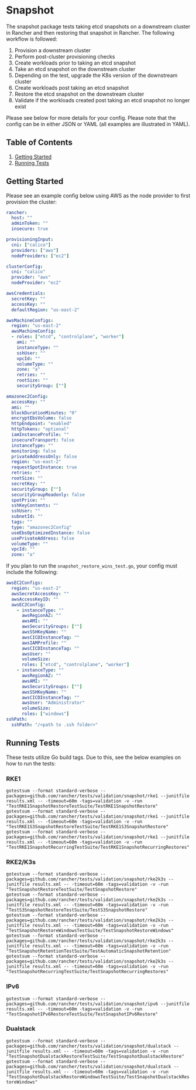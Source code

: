 # Snapshot

The snapshot package tests taking etcd snapshots on a downstream cluster in Rancher and then restoring that snapshot in Rancher. The following workflow is followed:

1. Provision a downstream cluster
2. Perform post-cluster provisioning checks
3. Create workloads prior to taking an etcd snapshot
4. Take an etcd snapshot on the downstream cluster
5. Depending on the test, upgrade the K8s version of the downstream cluster
6. Create workloads post taking an etcd snapshot
7. Restore the etcd snapshot on the downstream cluster
8. Validate if the workloads created post taking an etcd snapshot no longer exist

Please see below for more details for your config. Please note that the config can be in either JSON or YAML (all examples are illustrated in YAML).

## Table of Contents
1. [Getting Started](#Getting-Started)
2. [Running Tests](#Running-Tests)

## Getting Started
Please see an example config below using AWS as the node provider to first provision the cluster:

```yaml
rancher:
  host: ""
  adminToken: ""
  insecure: true

provisioningInput:
  cni: ["calico"]
  providers: ["aws"]
  nodeProviders: ["ec2"]

clusterConfig:
  cni: "calico"
  provider: "aws"
  nodeProvider: "ec2"

awsCredentials:
  secretKey: ""
  accessKey: ""
  defaultRegion: "us-east-2"

awsMachineConfigs:
  region: "us-east-2"
  awsMachineConfig:
  - roles: ["etcd", "controlplane", "worker"]
    ami: ""
    instanceType: ""
    sshUser: ""
    vpcId: ""
    volumeType: ""
    zone: "a"
    retries: ""
    rootSize: ""
    securityGroup: [""]

amazonec2Config:
  accessKey: ""
  ami: ""
  blockDurationMinutes: "0"
  encryptEbsVolume: false
  httpEndpoint: "enabled"
  httpTokens: "optional"
  iamInstanceProfile: ""
  insecureTransport: false
  instanceType: ""
  monitoring: false
  privateAddressOnly: false
  region: "us-east-2"
  requestSpotInstance: true
  retries: ""
  rootSize: ""
  secretKey: ""
  securityGroup: [""]
  securityGroupReadonly: false
  spotPrice: ""
  sshKeyContents: ""
  sshUser: ""
  subnetId: ""
  tags: ""
  type: "amazonec2Config"
  useEbsOptimizedInstance: false
  usePrivateAddress: false
  volumeType: ""
  vpcId: ""
  zone: "a"
```

If you plan to run the `snapshot_restore_wins_test.go`, your config must include the following:

```yaml
awsEC2Configs:
  region: "us-east-2"
  awsSecretAccessKey: ""
  awsAccessKeyID: ""
  awsEC2Config:
    - instanceType: ""
      awsRegionAZ: ""
      awsAMI: ""
      awsSecurityGroups: [""]
      awsSSHKeyName: ""
      awsCICDInstanceTag: ""
      awsIAMProfile: ""
      awsCICDInstanceTag: ""
      awsUser: ""
      volumeSize: 
      roles: ["etcd", "controlplane", "worker"]
    - instanceType: ""
      awsRegionAZ: ""
      awsAMI: ""
      awsSecurityGroups: [""]
      awsSSHKeyName: ""
      awsCICDInstanceTag: ""
      awsUser: "Administrator"
      volumeSize: 
      roles: ["windows"]
sshPath: 
  sshPath: "/<path to .ssh folder>"
```

## Running Tests

These tests utilize Go build tags. Due to this, see the below examples on how to run the tests:

### RKE1
`gotestsum --format standard-verbose --packages=github.com/rancher/tests/validation/snapshot/rke1 --junitfile results.xml -- -timeout=60m -tags=validation -v -run "TestRKE1SnapshotRestoreTestSuite/TestRKE1SnapshotRestore"` \
`gotestsum --format standard-verbose --packages=github.com/rancher/tests/validation/snapshot/rke1 --junitfile results.xml -- -timeout=60m -tags=validation -v -run "TestRKE1S3SnapshotRestoreTestSuite/TestRKE1S3SnapshotRestore"` \
`gotestsum --format standard-verbose --packages=github.com/rancher/tests/validation/snapshot/rke1 --junitfile results.xml -- -timeout=60m -tags=validation -v -run "TestRKE1SnapshotRecurringTestSuite/TestRKE1SnapshotRecurringRestores"`

### RKE2/K3s
`gotestsum --format standard-verbose --packages=github.com/rancher/tests/validation/snapshot/rke2k3s --junitfile results.xml -- -timeout=60m -tags=validation -v -run "TestSnapshotRestoreTestSuite/TestSnapshotRestore"` \
`gotestsum --format standard-verbose --packages=github.com/rancher/tests/validation/snapshot/rke2k3s --junitfile results.xml -- -timeout=60m -tags=validation -v -run "TestS3SnapshotRestoreTestSuite/TestS3SnapshotRestore"` \
`gotestsum --format standard-verbose --packages=github.com/rancher/tests/validation/snapshot/rke2k3s --junitfile results.xml -- -timeout=60m -tags=validation -v -run "TestSnapshotRestoreWindowsTestSuite/TestSnapshotRestoreWindows"` \
`gotestsum --format standard-verbose --packages=github.com/rancher/tests/validation/snapshot/rke2k3s --junitfile results.xml -- -timeout=60m -tags=validation -v -run "TestSnapshotRetentionTestSuite/TestAutomaticSnapshotRetention"` \
`gotestsum --format standard-verbose --packages=github.com/rancher/tests/validation/snapshot/rke2k3s --junitfile results.xml -- -timeout=60m -tags=validation -v -run "TestSnapshotRecurringTestSuite/TestSnapshotRecurringRestores"`

### IPv6
`gotestsum --format standard-verbose --packages=github.com/rancher/tests/validation/snapshot/ipv6 --junitfile results.xml -- -timeout=60m -tags=validation -v -run "TestSnapshotIPv6RestoreTestSuite/TestSnapshotIPv6Restore"`

### Dualstack
`gotestsum --format standard-verbose --packages=github.com/rancher/tests/validation/snapshot/dualstack --junitfile results.xml -- -timeout=60m -tags=validation -v -run "TestSnapshotDualstackRestoreTestSuite/TestSnapshotDualstackRestore"` \
`gotestsum --format standard-verbose --packages=github.com/rancher/tests/validation/snapshot/dualstack --junitfile results.xml -- -timeout=60m -tags=validation -v -run "TestSnapshotDualstackRestoreWindowsTestSuite/TestSnapshotDualstackRestoreWindows"`